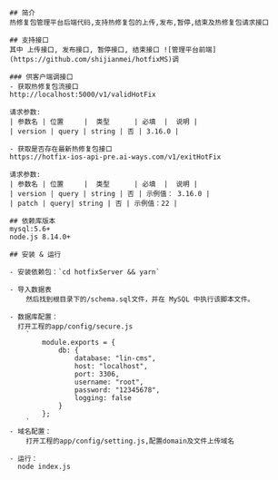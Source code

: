     ## 简介
    热修复包管理平台后端代码,支持热修复包的上传,发布,暂停,结束及热修复包请求接口

    ## 支持接口
    其中 上传接口, 发布接口, 暂停接口, 结束接口 ![管理平台前端](https://github.com/shijianmei/hotfixMS)调

    ### 供客户端调接口
    - 获取热修复包流接口
    http://localhost:5000/v1/validHotFix
    
    请求参数:
    | 参数名 | 位置	   |  类型	  | 必填	|  说明 |
    | version | query | string | 否 | 3.16.0 |
    
    - 获取是否存在最新热修复包接口
    https://hotfix-ios-api-pre.ai-ways.com/v1/exitHotFix
    
    请求参数:
    | 参数名 | 位置	   |  类型	  | 必填	|  说明 |
    | version | query | string | 否 | 示例值： 3.16.0 |
    | patch | query| string | 否 | 示例值：22 |

    ## 依赖库版本
    mysql:5.6+
    node.js 8.14.0+

    ## 安装 & 运行

    - 安装依赖包：`cd hotfixServer && yarn`

    - 导入数据表       
        然后找到根目录下的/schema.sql文件，并在 MySQL 中执行该脚本文件。

    - 数据库配置：
      打开工程的app/config/secure.js
        `
            module.exports = {
                db: {
                    database: "lin-cms",
                    host: "localhost",
                    port: 3306,
                    username: "root",
                    password: "12345678",
                    logging: false
                }
            };
        `
    - 域名配置：
        打开工程的app/config/setting.js,配置domain及文件上传域名
        
    - 运行： 
      node index.js
